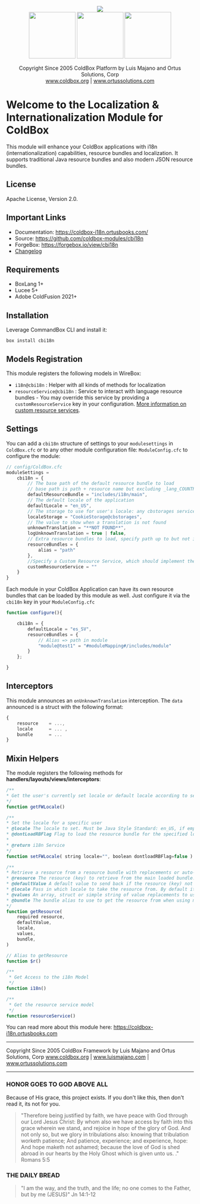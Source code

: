 <p align="center">
	<img src="https://www.ortussolutions.com/__media/coldbox-185-logo.png">
	<br>
	<img src="https://www.ortussolutions.com/__media/wirebox-185.png" height="125">
	<img src="https://www.ortussolutions.com/__media/cachebox-185.png" height="125" >
	<img src="https://www.ortussolutions.com/__media/logbox-185.png"  height="125">
</p>

<p align="center">
	Copyright Since 2005 ColdBox Platform by Luis Majano and Ortus Solutions, Corp
	<br>
	<a href="https://www.coldbox.org">www.coldbox.org</a> |
	<a href="https://www.ortussolutions.com">www.ortussolutions.com</a>
</p>

# Welcome to the Localization & Internationalization Module for ColdBox

This module will enhance your ColdBox applications with i18n (internationalization) capabilities, resource bundles and localization.  It supports traditional Java resource bundles and also modern JSON resource bundles.

## License

Apache License, Version 2.0.

## Important Links

- Documentation: https://coldbox-i18n.ortusbooks.com/
- Source: https://github.com/coldbox-modules/cbi18n
- ForgeBox: https://forgebox.io/view/cbi18n
- [Changelog](changelog.md)

## Requirements

- BoxLang 1+
- Lucee 5+
- Adobe ColdFusion 2021+

## Installation

Leverage CommandBox CLI and install it:

`box install cbi18n`

## Models Registration

This module registers the following models in WireBox:

- `i18n@cbi18n` : Helper with all kinds of methods for localization
- `resourceService@cbi18n` : Service to interact with language resource bundles - You may override this service by providing a `customResourceService` key in your configuration.  [More information on custom resource services](https://coldbox-i18n.ortusbooks.com/coding-for-i18n/custom-resource-services).

## Settings

You can add a `cbi18n` structure of settings to your `modulesettings` in  `ColdBox.cfc` or to any other module configuration file: `ModuleConfig.cfc` to configure the module:

```js
// config/ColdBox.cfc
moduleSettings =
	cbi18n = {
		// The base path of the default resource bundle to load
		// base path is path + resource name but excluding _lang_COUNTRY.properties
		defaultResourceBundle = "includes/i18n/main",
		// The default locale of the application
		defaultLocale = "en_US",
		// The storage to use for user's locale: any cbstorages service. Please use full wirebox ID
		localeStorage = "CookieStorage@cbstorages",
		// The value to show when a translation is not found
		unknownTranslation = "**NOT FOUND**",
		logUnknownTranslation = true | false,
		// Extra resource bundles to load, specify path up to but not including _lang_COUNTRY.properties here
		resourceBundles = {
			alias = "path"
		},
		//Specify a Custom Resource Service, which should implement the methods or extend the base i18n ResourceService ( e.g. - using a database to store i18n )
		customResourceService = ""
	}
}
```

Each module in your ColdBox Application can have its own resource bundles that can be loaded by this module as well. Just configure it via the `cbi18n` key in your `ModuleConfig.cfc`

```js
function configure(){

	cbi18n = {
		defaultLocale = "es_SV",
		resourceBundles = {
			// Alias => path in module
			"module@test1" = "#moduleMapping#/includes/module"
		}
	};

}
```

## Interceptors

This module announces an `onUnknownTranslation` interception. The `data` announced is a struct with the following format:

```js
{
	resource 	= ...,
	locale 		= ... ,
	bundle  	= ...
}
```

## Mixin Helpers

The module registers the following methods for **handlers/layouts/views/interceptors**:

```js
/**
* Get the user's currently set locale or default locale according to settings
*/
function getFWLocale()

/**
* Set the locale for a specific user
* @locale The locale to set. Must be Java Style Standard: en_US, if empty it will default to the default locale
* @dontLoadRBFlag Flag to load the resource bundle for the specified locale (If not already loaded)
*
* @return i18n Service
*/
function setFWLocale( string locale="", boolean dontloadRBFlag=false )

/**
* Retrieve a resource from a resource bundle with replacements or auto-loading
* @resource The resource (key) to retrieve from the main loaded bundle.
* @defaultValue A default value to send back if the resource (key) not found
* @locale Pass in which locale to take the resource from. By default it uses the user's current set locale
* @values An array, struct or simple string of value replacements to use on the resource string
* @bundle The bundle alias to use to get the resource from when using multiple resource bundles. By default the bundle name used is 'default'
*/
function getResource(
    required resource,
    defaultValue,
    locale,
    values,
    bundle,
)

// Alias to getResource
function $r()

/**
 * Get Access to the i18n Model
 */
function i18n()

/**
 * Get the resource service model
 */
function resourceService()
```

You can read more about this module here: https://coldbox-i18n.ortusbooks.com

********************************************************************************
Copyright Since 2005 ColdBox Framework by Luis Majano and Ortus Solutions, Corp
www.coldbox.org | www.luismajano.com | www.ortussolutions.com
********************************************************************************

### HONOR GOES TO GOD ABOVE ALL

Because of His grace, this project exists. If you don't like this, then don't read it, its not for you.

>"Therefore being justified by faith, we have peace with God through our Lord Jesus Christ:
By whom also we have access by faith into this grace wherein we stand, and rejoice in hope of the glory of God.
And not only so, but we glory in tribulations also: knowing that tribulation worketh patience;
And patience, experience; and experience, hope:
And hope maketh not ashamed; because the love of God is shed abroad in our hearts by the
Holy Ghost which is given unto us. ." Romans 5:5

### THE DAILY BREAD

 > "I am the way, and the truth, and the life; no one comes to the Father, but by me (JESUS)" Jn 14:1-12
